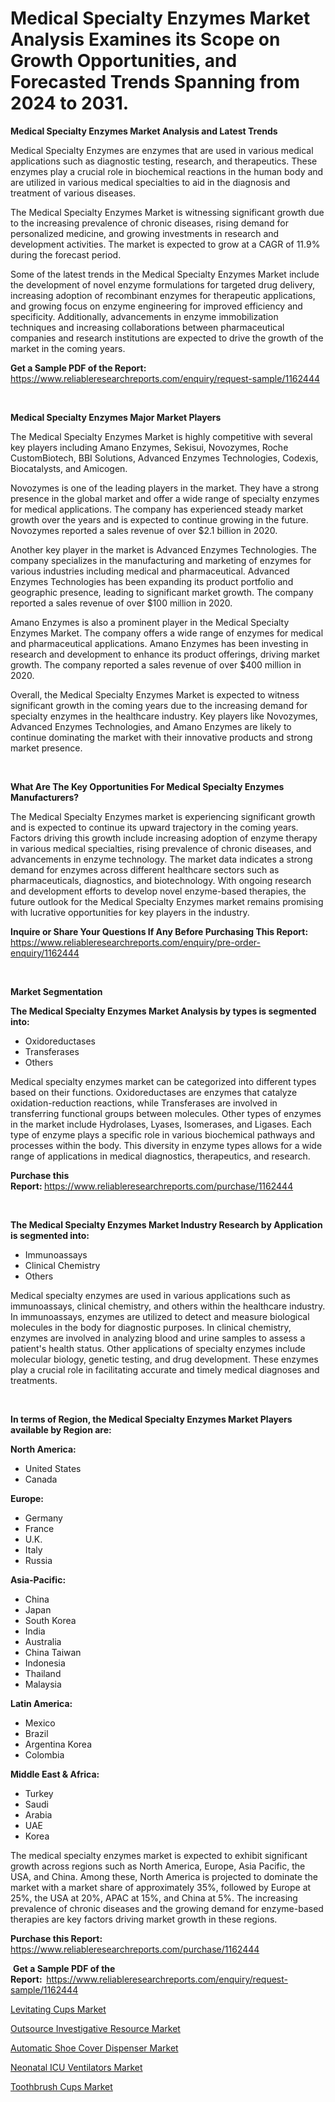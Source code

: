 <p><h1>Medical Specialty Enzymes Market Analysis Examines its Scope on Growth Opportunities, and Forecasted Trends Spanning from 2024 to 2031.</h1></p><p><strong>Medical Specialty Enzymes Market Analysis and Latest Trends</strong></p>
<p><p>Medical Specialty Enzymes are enzymes that are used in various medical applications such as diagnostic testing, research, and therapeutics. These enzymes play a crucial role in biochemical reactions in the human body and are utilized in various medical specialties to aid in the diagnosis and treatment of various diseases.</p><p>The Medical Specialty Enzymes Market is witnessing significant growth due to the increasing prevalence of chronic diseases, rising demand for personalized medicine, and growing investments in research and development activities. The market is expected to grow at a CAGR of 11.9% during the forecast period.</p><p>Some of the latest trends in the Medical Specialty Enzymes Market include the development of novel enzyme formulations for targeted drug delivery, increasing adoption of recombinant enzymes for therapeutic applications, and growing focus on enzyme engineering for improved efficiency and specificity. Additionally, advancements in enzyme immobilization techniques and increasing collaborations between pharmaceutical companies and research institutions are expected to drive the growth of the market in the coming years.</p></p>
<p><strong>Get a Sample PDF of the Report:&nbsp;</strong> <a href="https://www.reliableresearchreports.com/enquiry/request-sample/1162444">https://www.reliableresearchreports.com/enquiry/request-sample/1162444</a></p>
<p>&nbsp;</p>
<p><strong>Medical Specialty Enzymes Major Market Players</strong></p>
<p><p>The Medical Specialty Enzymes Market is highly competitive with several key players including Amano Enzymes, Sekisui, Novozymes, Roche CustomBiotech, BBI Solutions, Advanced Enzymes Technologies, Codexis, Biocatalysts, and Amicogen.</p><p>Novozymes is one of the leading players in the market. They have a strong presence in the global market and offer a wide range of specialty enzymes for medical applications. The company has experienced steady market growth over the years and is expected to continue growing in the future. Novozymes reported a sales revenue of over $2.1 billion in 2020.</p><p>Another key player in the market is Advanced Enzymes Technologies. The company specializes in the manufacturing and marketing of enzymes for various industries including medical and pharmaceutical. Advanced Enzymes Technologies has been expanding its product portfolio and geographic presence, leading to significant market growth. The company reported a sales revenue of over $100 million in 2020.</p><p>Amano Enzymes is also a prominent player in the Medical Specialty Enzymes Market. The company offers a wide range of enzymes for medical and pharmaceutical applications. Amano Enzymes has been investing in research and development to enhance its product offerings, driving market growth. The company reported a sales revenue of over $400 million in 2020.</p><p>Overall, the Medical Specialty Enzymes Market is expected to witness significant growth in the coming years due to the increasing demand for specialty enzymes in the healthcare industry. Key players like Novozymes, Advanced Enzymes Technologies, and Amano Enzymes are likely to continue dominating the market with their innovative products and strong market presence.</p></p>
<p>&nbsp;</p>
<p><strong>What Are The Key Opportunities For Medical Specialty Enzymes Manufacturers?</strong></p>
<p><p>The Medical Specialty Enzymes market is experiencing significant growth and is expected to continue its upward trajectory in the coming years. Factors driving this growth include increasing adoption of enzyme therapy in various medical specialties, rising prevalence of chronic diseases, and advancements in enzyme technology. The market data indicates a strong demand for enzymes across different healthcare sectors such as pharmaceuticals, diagnostics, and biotechnology. With ongoing research and development efforts to develop novel enzyme-based therapies, the future outlook for the Medical Specialty Enzymes market remains promising with lucrative opportunities for key players in the industry.</p></p>
<p><strong>Inquire or Share Your Questions If Any Before Purchasing This Report:</strong> <a href="https://www.reliableresearchreports.com/enquiry/pre-order-enquiry/1162444">https://www.reliableresearchreports.com/enquiry/pre-order-enquiry/1162444</a></p>
<p>&nbsp;</p>
<p><strong>Market Segmentation</strong></p>
<p><strong>The Medical Specialty Enzymes Market Analysis by types is segmented into:</strong></p>
<p><ul><li>Oxidoreductases</li><li>Transferases</li><li>Others</li></ul></p>
<p><p>Medical specialty enzymes market can be categorized into different types based on their functions. Oxidoreductases are enzymes that catalyze oxidation-reduction reactions, while Transferases are involved in transferring functional groups between molecules. Other types of enzymes in the market include Hydrolases, Lyases, Isomerases, and Ligases. Each type of enzyme plays a specific role in various biochemical pathways and processes within the body. This diversity in enzyme types allows for a wide range of applications in medical diagnostics, therapeutics, and research.</p></p>
<p><strong>Purchase this Report:&nbsp;</strong><a href="https://www.reliableresearchreports.com/purchase/1162444">https://www.reliableresearchreports.com/purchase/1162444</a></p>
<p>&nbsp;</p>
<p><strong>The Medical Specialty Enzymes Market Industry Research by Application is segmented into:</strong></p>
<p><ul><li>Immunoassays</li><li>Clinical Chemistry</li><li>Others</li></ul></p>
<p><p>Medical specialty enzymes are used in various applications such as immunoassays, clinical chemistry, and others within the healthcare industry. In immunoassays, enzymes are utilized to detect and measure biological molecules in the body for diagnostic purposes. In clinical chemistry, enzymes are involved in analyzing blood and urine samples to assess a patient's health status. Other applications of specialty enzymes include molecular biology, genetic testing, and drug development. These enzymes play a crucial role in facilitating accurate and timely medical diagnoses and treatments.</p></p>
<p>&nbsp;</p>
<p><strong>In terms of Region, the Medical Specialty Enzymes Market Players available by Region are:</strong></p>
<p>
    <p> <strong> North America: </strong>
        <ul>
            <li>United States</li>
            <li>Canada</li>
        </ul>
        </p> 
    <p> <strong> Europe: </strong>
        <ul>
            <li>Germany</li>
            <li>France</li>
            <li>U.K.</li>
            <li>Italy</li>
            <li>Russia</li>
        </ul>
        </p> 
    <p> <strong> Asia-Pacific: </strong>
        <ul>
            <li>China</li>
            <li>Japan</li>
            <li>South Korea</li>
            <li>India</li>
            <li>Australia</li>
            <li>China Taiwan</li>
            <li>Indonesia</li>
            <li>Thailand</li>
            <li>Malaysia</li>
        </ul>
        </p> 
    <p> <strong> Latin America: </strong>
        <ul>
            <li>Mexico</li>
            <li>Brazil</li>
            <li>Argentina Korea</li>
            <li>Colombia</li>
        </ul>
        </p> 
    <p> <strong> Middle East & Africa: </strong>
        <ul>
            <li>Turkey</li>
            <li>Saudi</li>
            <li>Arabia</li>
            <li>UAE</li>
            <li>Korea</li>
        </ul>
    </p>
    </p>
<p><p>The medical specialty enzymes market is expected to exhibit significant growth across regions such as North America, Europe, Asia Pacific, the USA, and China. Among these, North America is projected to dominate the market with a market share of approximately 35%, followed by Europe at 25%, the USA at 20%, APAC at 15%, and China at 5%. The increasing prevalence of chronic diseases and the growing demand for enzyme-based therapies are key factors driving market growth in these regions.</p></p>
<p><strong>Purchase this Report: </strong><a href="https://www.reliableresearchreports.com/purchase/1162444">https://www.reliableresearchreports.com/purchase/1162444</a></p>
<p>&nbsp;<strong>Get a Sample PDF of the Report:&nbsp;&nbsp;</strong><a href="https://www.reliableresearchreports.com/enquiry/request-sample/1162444">https://www.reliableresearchreports.com/enquiry/request-sample/1162444</a></p>
<p><strong></strong></p>
<p><p><a href="https://medium.com/@alexanderfranklin766/levitating-cups-market-trends-and-market-analysis-forecasted-for-period-2024-2031-3d81f7f33d1f">Levitating Cups Market</a></p><p><a href="https://github.com/ashepherd82/Market-Research-Report-List-3/blob/main/outsource-investigative-resource-market.md">Outsource Investigative Resource Market</a></p><p><a href="https://medium.com/@alexanderfranklin766/automatic-shoe-cover-dispenser-market-furnishes-information-on-market-share-market-trends-and-382054f6fc4e">Automatic Shoe Cover Dispenser Market</a></p><p><a href="https://github.com/irfadac/Market-Research-Report-List-2/blob/main/neonatal-icu-ventilators-market.md">Neonatal ICU Ventilators Market</a></p><p><a href="https://medium.com/@alexanderfranklin766/toothbrush-cups-market-analysis-and-sze-forecasted-for-period-from-2024-to-2031-5612540bd4d4">Toothbrush Cups Market</a></p></p>